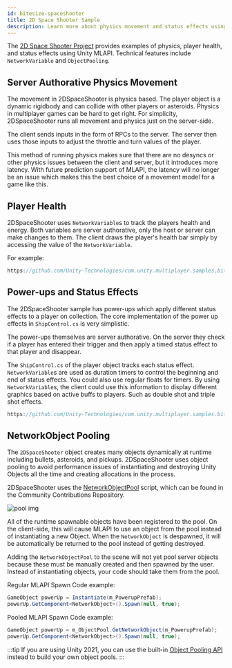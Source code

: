 ```yaml
---
id: bitesize-spaceshooter
title: 2D Space Shooter Sample
description: Learn more about physics movement and status effects using MLAPI NetworkVariables and ObjectPooling using MLAPI.
---
```


The [2D Space Shooter Project](https://github.com/Unity-Technologies/com.unity.multiplayer.samples.bitesize/tree/master/Basic/2DSpaceShooter) provides examples of physics, player health, and status effects using Unity MLAPI. Technical features include `NetworkVariable` and `ObjectPooling`. 

## Server Authorative Physics Movement

The movement in 2DSpaceShooter is physics based. The player object is a dynamic rigidbody and can collide with other players or asteroids. Physics in multiplayer games can be hard to get right. For simplicity, 2DSpaceShooter runs all movement and physics just on the server-side.

The client sends inputs in the form of RPCs to the server. The server then uses those inputs to adjust the throttle and turn values of the player.

This method of running physics makes sure that there are no desyncs or other physics issues between the client and server, but it introduces more latency. With future prediction support of MLAPI, the latency will no longer be an issue which makes this the best choice of a movement model for a game like this.

## Player Health

2DSpaceShooter uses `NetworkVariable`s to track the players health and energy. Both variables are server authorative, only the host or server can make changes to them. The client draws the player's health bar simply by accessing the value of the `NetworkVariable`.

For example:

```csharp reference
https://github.com/Unity-Technologies/com.unity.multiplayer.samples.bitesize/blob/master/Basic/2DSpaceShooter/Assets/Scripts/ShipControl.cs#L431-L433
```

## Power-ups and Status Effects

The 2DSpaceShooter sample has power-ups which apply different status effects to a player on collection. The core implementation of the power up effects in `ShipControl.cs` is very simplistic.

The power-ups themselves are server authorative. On the server they check if a player has entered their trigger and then apply a timed status effect to that player and disappear.

The `ShipControl.cs` of the player object tracks each status effect. `NetworkVariable`s are used as duration timers to control the beginning and end of status effects. You could also use regular floats for timers. By using `NetworkVariable`s, the client could use this information to display different graphics based on active buffs to players. Such as double shot and triple shot effects.

```csharp reference
https://github.com/Unity-Technologies/com.unity.multiplayer.samples.bitesize/blob/master/Basic/2DSpaceShooter/Assets/Scripts/ShipControl.cs#L50-L55
```

## NetworkObject Pooling

The `2DSpaceShooter` object creates many objects dynamically at runtime including bullets, asteroids, and pickups. 2DSpaceShooter uses object pooling to avoid performance issues of instantiating and destroying Unity Objects all the time and creating allocations in the process.

2DSpaceShooter uses the [NetworkObjectPool](https://github.com/Unity-Technologies/mlapi-community-contributions/tree/master/com.mlapi.contrib.extensions/Runtime/NetworkObjectPool) script, which can be found in the Community Contributions Repository. 

![pool img](/img/bitesize/invader-networkobjectpool.png)

All of the runtime spawnable objects have been registered to the pool. On the client-side, this will cause MLAPI to use an object from the pool instead of instantiating a new Object. When the `NetworkObject` is despawned, it will be automatically be returned to the pool instead of getting destroyed.

Adding the `NetworkObjectPool` to the scene will not yet pool server objects because these must be manually created and then spawned by the user. Instead of instantiating objects, your code should take them from the pool.

Regular MLAPI Spawn Code example:

```csharp
GameObject powerUp = Instantiate(m_PowerupPrefab);
powerUp.GetComponent<NetworkObject>().Spawn(null, true);
```

Pooled MLAPI Spawn Code example:

```csharp
GameObject powerUp = m_ObjectPool.GetNetworkObject(m_PowerupPrefab);
powerUp.GetComponent<NetworkObject>().Spawn(null, true);
```

<!--  https://github.com/Unity-Technologies/com.unity.multiplayer.samples.bitesize/blob/master/Basic/2DSpaceShooter/Assets/Scripts/Spawner.cs#L132-L135 -->

:::tip
If you are using Unity 2021, you can use the built-in [Object Pooling API](https://docs.unity3d.com/2021.1/Documentation/ScriptReference/Pool.ObjectPool_1.html) instead to build your own object pools.
:::